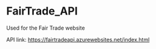 # FairTrade_API
Used for the Fair Trade website

API link:
https://fairtradeapi.azurewebsites.net/index.html
